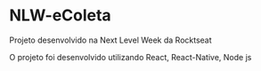 # NLW-eColeta
Projeto desenvolvido na Next Level Week da Rocktseat

O projeto foi desenvolvido utilizando React, React-Native, Node js

  
